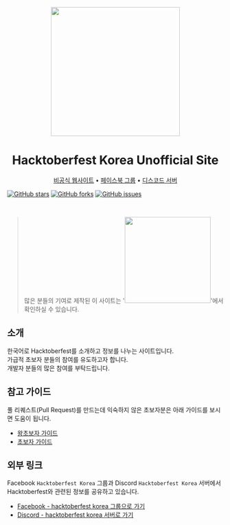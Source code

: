 <div align="center">
  <img src="./docs/assets/Email Banners-Lite.png" width="300"/>
  <h1>
    Hacktoberfest Korea Unofficial Site
  </h1>
  <a href="https://www.hacktoberfestkorea.com/">비공식 웹사이트</a> •
  <a href="https://www.facebook.com/groups/788404381916128">페이스북 그룹</a> •
  <a href="https://discord.gg/BD3V3NC">디스코드 서버</a>
</div>

[![GitHub stars](https://img.shields.io/github/stars/phg98/hacktoberfestkorea)](https://github.com/phg98/hacktoberfestkorea/stargazers)
[![GitHub forks](https://img.shields.io/github/forks/phg98/hacktoberfestkorea)](https://github.com/phg98/hacktoberfestkorea/network)
[![GitHub issues](https://img.shields.io/github/issues/phg98/hacktoberfestkorea)](https://github.com/phg98/hacktoberfestkorea/issues)

<br />

> 많은 분들의 기여로 제작된 이 사이트는 '[<img src="https://www.hacktoberfestkorea.com/assets/Hfest-Logo-2-Color-Void.svg" width="200"/>](https://www.hacktoberfestkorea.com)'에서 확인하실 수 있습니다.

## 소개
한국어로 Hacktoberfest를 소개하고 정보를 나누는 사이트입니다.\
가급적 초보자 분들의 참여를 유도하고자 합니다.\
개발자 분들의 많은 참여를 부탁드립니다.

## 참고 가이드
풀 리퀘스트(Pull Request)를 만드는데 익숙하지 않은 초보자분은 아래 가이드를 보시면 도움이 됩니다.

* [왕초보자 가이드](https://www.hacktoberfestkorea.com/super_beginners_guide/)
* [초보자 가이드](https://www.hacktoberfestkorea.com/beginners_guide/)

## 외부 링크
Facebook `Hacktoberfest Korea` 그룹과 Discord `Hacktoberfest Korea` 서버에서 Hacktoberfest와 관련된 정보를 공유하고 있습니다.
* [Facebook - hacktoberfest korea 그룹으로 가기](https://www.facebook.com/groups/788404381916128/?ref=share)
* [Discord - hacktoberfest korea 서버로 가기](https://discord.gg/BD3V3NC)
